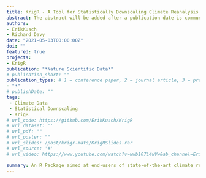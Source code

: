 ```yaml
---
title: KrigR - A Tool for Statistically Downscaling Climate Reanalysis Data for Ecological Applications
abstract: The abstract will be added after a publication date is communicated.
authors:
- ErikKusch
- Richard Davy
date: "2021-05-03T00:00:00Z"
doi: ""
featured: true
projects:
- KrigR
publication: "*Nature Scientific Data*"
# publication_short: ""
publication_types: # 1 = conference paper, 2 = journal article, 3 = preprint, 4 = conference paper, 5 = book, 6 = Book section, 7 = Thesis, 8 = patent
- "3"
# publishDate: ""
tags:
 - Climate Data
 - Statistical Downscaling
 - KrigR
# url_code: https://github.com/ErikKusch/KrigR
# url_dataset: ''
# url_pdf: ""
# url_poster: ""
# url_slides: /post/krigr-mats/KrigRSlides.rar
# url_source: '#'
# url_video: https://www.youtube.com/watch?v=wwb107L4wVw&ab_channel=ErikKusch

summary: An R Package aimed at end-users of state-of-the-art climate reanalysis data to streamline retrieval, pre-processing, and statistical interpolation of ERA5(-Land) data.
---
```

